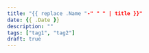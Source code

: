```yaml
---
title: "{{ replace .Name "-" " " | title }}"
date: {{ .Date }}
description: ""
tags: ["tag1", "tag2"]
draft: true
---
```

